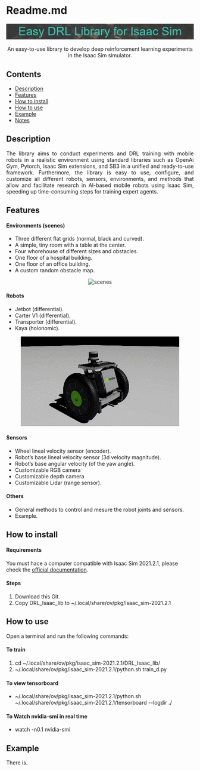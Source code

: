 # Readme.md

<p align="center">
  <img src="images/banner_slim.jpg" alt="banner"/>
</p>

<p align="center">
  An easy-to-use library to develop deep reinforcement learning experiments in the Isaac Sim simulator. 
</p>


## Contents

- [Description](#Description)
- [Features](#Features)
- [How to install](#How-to-install)
- [How to use](#How-to-use)
- [Example](#Example)
- [Notes](#Notes)


## Description
<a name="Description"/>

<p align="justify">
  The library aims to conduct experiments and DRL training with mobile robots in a realistic environment using standard libraries such as OpenAi Gym, Pytorch, Isaac Sim extensions, and SB3 in a unified and ready-to-use framework. Furthermore, the library is easy to use, configure, and customize all different robots, sensors, environments, and methods that allow and facilitate research in AI-based mobile robots using Isaac Sim, speeding up time-consuming steps for training expert agents.
</p>


## Features
<a name="Features"/>

#### Environments (scenes)
* Three different flat grids (normal, black and curved).
* A simple, tiny room with a table at the center.
* Four whorehouse of different sizes and obstacles.
* One floor of a hospital building.
* One floor of an office building.
* A custom random obstacle map.

<p align="center">
  <img src="images/scenes.gif" alt="scenes"/>
</p>

#### Robots
* Jetbot      (differential).
* Carter V1   (differential).
* Transporter (differential).
* Kaya        (holonomic).

<p align="center">
  <img src="images/robots.gif" alt="robots"/>
</p>

#### Sensors
* Wheel lineal velocity sensor (encoder).
* Robot’s base lineal velocity sensor (3d velocity magnitude).
* Robot’s base angular velocity (of the yaw angle).
* Customizable RGB camera
* Customizable depth camera
* Customizable Lidar (range sensor).

#### Others
* General methods to control and mesure the robot joints and sensors.
* Example.

## How to install
<a name="How-to-install"/>

#### Requirements
You must hace a computer compatible with Isaac Sim 2021.2.1, please check the [official documentation](https://docs.omniverse.nvidia.com/app_isaacsim/app_isaacsim/requirements.html).

#### Steps
 1. Download this Git.
 2. Copy DRL_Isaac_lib to ~/.local/share/ov/pkg/isaac_sim-2021.2.1


## How to use
<a name="How-to-use"/>

Open a terminal and run the following commands:

#### To train
 1. cd ~/.local/share/ov/pkg/isaac_sim-2021.2.1/DRL_Isaac_lib/
 2. ~/.local/share/ov/pkg/isaac_sim-2021.2.1/python.sh train_d.py

#### To view tensorboard
* ~/.local/share/ov/pkg/isaac_sim-2021.2.1/python.sh ~/.local/share/ov/pkg/isaac_sim-2021.2.1/tensorboard --logdir ./

#### To Watch nvidia-smi in real time
* watch -n0.1 nvidia-smi


## Example
<a name="Example"/>

<p align="justify">
  There is.
</p>
